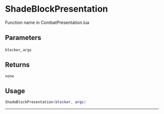 # ShadeBlockPresentation
Function name in CombatPresentation.lua
## Parameters
`blocker`, `args`
## Returns
`none`
## Usage
```lua
ShadeBlockPresentation(blocker, args)
```
---
